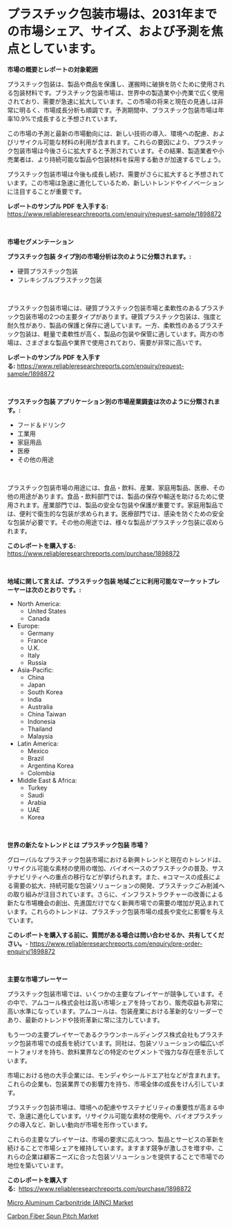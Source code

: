 <p><h1>プラスチック包装市場は、2031年までの市場シェア、サイズ、および予測を焦点としています。</h1></p><p><strong>市場の概要とレポートの対象範囲</strong></p>
<p><p>プラスチック包装は、製品や商品を保護し、運搬時に破損を防ぐために使用される包装材料です。プラスチック包装市場は、世界中の製造業や小売業で広く使用されており、需要が急速に拡大しています。この市場の将来と現在の見通しは非常に明るく、市場成長分析も順調です。予測期間中、プラスチック包装市場は年率10.9%で成長すると予想されています。</p><p>この市場の予測と最新の市場動向には、新しい技術の導入、環境への配慮、およびリサイクル可能な材料の利用が含まれます。これらの要因により、プラスチック包装市場は今後さらに拡大すると予測されています。その結果、製造業者や小売業者は、より持続可能な製品や包装材料を採用する動きが加速するでしょう。</p><p>プラスチック包装市場は今後も成長し続け、需要がさらに拡大すると予想されています。この市場は急速に進化しているため、新しいトレンドやイノベーションに注目することが重要です。</p></p>
<p><strong>レポートのサンプル PDF を入手する:</strong> <a href="https://www.reliableresearchreports.com/enquiry/request-sample/1898872">https://www.reliableresearchreports.com/enquiry/request-sample/1898872</a></p>
<p>&nbsp;</p>
<p><strong>市場セグメンテーション</strong></p>
<p><strong>プラスチック包装 タイプ別の市場分析は次のように分類されます。:</strong></p>
<p><ul><li>硬質プラスチック包装</li><li>フレキシブルプラスチック包装</li></ul></p>
<p>&nbsp;</p>
<p><p>プラスチック包装市場には、硬質プラスチック包装市場と柔軟性のあるプラスチック包装市場の2つの主要タイプがあります。硬質プラスチック包装は、強度と耐久性があり、製品の保護と保存に適しています。一方、柔軟性のあるプラスチック包装は、軽量で柔軟性が高く、製品の包装や保管に適しています。両方の市場は、さまざまな製品や業界で使用されており、需要が非常に高いです。</p></p>
<p><strong>レポートのサンプル PDF を入手する:</strong>&nbsp;<a href="https://www.reliableresearchreports.com/enquiry/request-sample/1898872">https://www.reliableresearchreports.com/enquiry/request-sample/1898872</a></p>
<p>&nbsp;</p>
<p><strong> プラスチック包装 アプリケーション別の市場産業調査は次のように分類されます。:</strong></p>
<p><ul><li>フード＆ドリンク</li><li>工業用</li><li>家庭用品</li><li>医療</li><li>その他の用途</li></ul></p>
<p>&nbsp;</p>
<p><p>プラスチック包装市場の用途には、食品・飲料、産業、家庭用製品、医療、その他の用途があります。食品・飲料部門では、製品の保存や輸送を助けるために使用されます。産業部門では、製品の安全な包装や保護が重要です。家庭用製品では、便利で衛生的な包装が求められます。医療部門では、感染を防ぐための安全な包装が必要です。その他の用途では、様々な製品がプラスチック包装に収められます。</p></p>
<p><strong>このレポートを購入する:</strong>&nbsp; <a href="https://www.reliableresearchreports.com/purchase/1898872">https://www.reliableresearchreports.com/purchase/1898872</a></p>
<p>&nbsp;</p>
<p><strong>地域に関して言えば、プラスチック包装 地域ごとに利用可能なマーケットプレーヤーは次のとおりです。:</strong></p>
<p><ul>
    <li>
        North America:
        <ul>
            <li>United States</li>
            <li>Canada</li>
        </ul>
    </li>
    <li>
        Europe:
        <ul>
            <li>Germany</li>
            <li>France</li>
            <li>U.K.</li>
            <li>Italy</li>
            <li>Russia</li>
        </ul>
    </li>
    <li>
        Asia-Pacific:
        <ul>
            <li>China</li>
            <li>Japan</li>
            <li>South Korea</li>
            <li>India</li>
            <li>Australia</li>
            <li>China Taiwan</li>
            <li>Indonesia</li>
            <li>Thailand</li>
            <li>Malaysia</li>
        </ul>
    </li>
    <li>
        Latin America:
        <ul>
            <li>Mexico</li>
            <li>Brazil</li>
            <li>Argentina Korea</li>
            <li>Colombia</li>
        </ul>
    </li>
    <li>
        Middle East & Africa:
        <ul>
            <li>Turkey</li>
            <li>Saudi</li>
            <li>Arabia</li>
            <li>UAE</li>
            <li>Korea</li>
        </ul>
    </li>
    </ul></p>
<p>&nbsp;</p>
<p><strong>世界の新たなトレンドとは プラスチック包装 市場？</strong></p>
<p><p>グローバルなプラスチック包装市場における新興トレンドと現在のトレンドは、リサイクル可能な素材の使用の増加、バイオベースのプラスチックの普及、サステナビリティへの重点の移行などが挙げられます。また、eコマースの成長による需要の拡大、持続可能な包装ソリューションの開発、プラスチックごみ削減への取り組みが注目されています。さらに、インフラストラクチャーの改善による新たな市場機会の創出、先進国だけでなく新興市場での需要の増加が見込まれています。これらのトレンドは、プラスチック包装市場の成長や変化に影響を与えています。</p></p>
<p><strong>このレポートを購入する前に、質問がある場合は問い合わせるか、共有してください。</strong>- <a href="https://www.reliableresearchreports.com/enquiry/pre-order-enquiry/1898872">https://www.reliableresearchreports.com/enquiry/pre-order-enquiry/1898872</a></p>
<p>&nbsp;</p>
<p><strong>主要な市場プレーヤー</strong></p>
<p><p>プラスチック包装市場では、いくつかの主要なプレイヤーが競争しています。その中で、アムコール株式会社は高い市場シェアを持っており、販売収益も非常に高い水準になっています。アムコールは、包装産業における革新的なリーダーであり、最新のトレンドや技術革新に常に注力しています。</p><p>もう一つの主要プレイヤーであるクラウンホールディングス株式会社もプラスチック包装市場での成長を続けています。同社は、包装ソリューションの幅広いポートフォリオを持ち、飲料業界などの特定のセグメントで強力な存在感を示しています。</p><p>市場における他の大手企業には、モンディやシールドエア社などが含まれます。これらの企業も、包装業界での影響力を持ち、市場全体の成長をけん引しています。</p><p>プラスチック包装市場は、環境への配慮やサステナビリティの重要性が高まる中で、急速に進化しています。リサイクル可能な素材の使用や、バイオプラスチックの導入など、新しい動向が市場を形作っています。</p><p>これらの主要なプレイヤーは、市場の要求に応えつつ、製品とサービスの革新を続けることで市場シェアを維持しています。ますます競争が激しさを増す中、これらの企業は顧客ニーズに合った包装ソリューションを提供することで市場での地位を築いています。</p></p>
<p><strong>このレポートを購入する:</strong>&nbsp;&nbsp;<a href="https://www.reliableresearchreports.com/purchase/1898872">https://www.reliableresearchreports.com/purchase/1898872</a></p>
<p><p><a href="https://github.com/Sarissaschmalingtr6fz2739/Market-Research-Report-List-1/blob/main/micro-aluminum-carbonitride-alnc-market.md">Micro Aluminum Carbonitride (AlNC) Market</a></p><p><a href="https://github.com/jodemen/Market-Research-Report-List-1/blob/main/carbon-fiber-spun-pitch-market.md">Carbon Fiber Spun Pitch Market</a></p></p>
